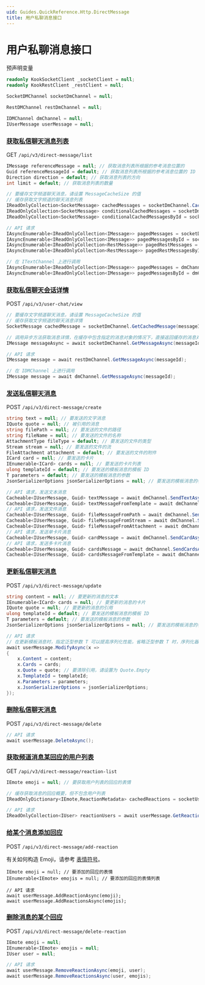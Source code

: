 ```yaml
---
uid: Guides.QuickReference.Http.DirectMessage
title: 用户私聊消息接口
---
```


# 用户私聊消息接口

预声明变量

```csharp
readonly KookSocketClient _socketClient = null;
readonly KookRestClient _restClient = null;

SocketDMChannel socketDmChannel = null;

RestDMChannel restDmChannel = null;

IDMChannel dmChannel = null;
IUserMessage userMessage = null;
```

### [获取私信聊天消息列表]

GET `/api/v3/direct-message/list`

```csharp
IMessage referenceMessage = null; // 获取消息列表所根据的参考消息位置的
Guid referenceMessageId = default; // 获取消息列表所根据的参考消息位置的 ID
Direction direction = default; // 获取消息列表的方向
int limit = default; // 获取消息列表的数量

// 要缓存文字频道聊天消息，请设置 MessageCacheSize 的值
// 缓存获取文字频道的聊天消息列表
IReadOnlyCollection<SocketMessage> cachedMessages = socketDmChannel.CachedMessages;
IReadOnlyCollection<SocketMessage> conditionalCachedMessages = socketDmChannel.GetCachedMessages(referenceMessage, direction, limit);
IReadOnlyCollection<SocketMessage> conditionalCachedMessagesById = socketDmChannel.GetCachedMessages(referenceMessageId, direction, limit);

// API 请求
IAsyncEnumerable<IReadOnlyCollection<IMessage>> pagedMessages = socketDmChannel.GetMessagesAsync(referenceMessage, direction, limit);
IAsyncEnumerable<IReadOnlyCollection<IMessage>> pagedMessagesById = socketDmChannel.GetMessagesAsync(referenceMessageId, direction, limit);
IAsyncEnumerable<IReadOnlyCollection<RestMessage>> pagedRestMessages = restDmChannel.GetMessagesAsync(referenceMessage, direction, limit);
IAsyncEnumerable<IReadOnlyCollection<RestMessage>> pagedRestMessagesById = restDmChannel.GetMessagesAsync(referenceMessageId, direction, limit);

// 在 ITextChannel 上进行调用
IAsyncEnumerable<IReadOnlyCollection<IMessage>> pagedMessages = dmChannel.GetMessagesAsync(referenceMessage, direction, limit);
IAsyncEnumerable<IReadOnlyCollection<IMessage>> pagedMessagesById = dmChannel.GetMessagesAsync(referenceMessageId, direction, limit);
```

### [获取私信聊天会话详情]

POST `/api/v3/user-chat/view`

```csharp
// 要缓存文字频道聊天消息，请设置 MessageCacheSize 的值
// 缓存获取文字频道的聊天消息详情
SocketMessage cachedMessage = socketDmChannel.GetCachedMessage(messageId);

// 调用异步方法获取消息详情，在缓存中包含指定的消息对象的情况下，直接返回缓存的消息对象，否则会发起 API 请求获取消息对象
IMessage messageAsync = await socketDmChannel.GetMessageAsync(messageId);

// API 请求
IMessage message = await restDmChannel.GetMessageAsync(messageId);

// 在 IDMChannel 上进行调用
IMessage message = await dmChannel.GetMessageAsync(messageId);
```

### [发送私信聊天消息]

POST `/api/v3/direct-message/create`

```csharp
string text = null; // 要发送的文字消息
IQuote quote = null; // 被引用的消息
string filePath = null; // 要发送的文件的路径
string fileName = null; // 要发送的文件的名称
AttachmentType fileType = default; // 要发送的文件的类型
Stream stream = null; // 要发送的文件的流
FileAttachment attachment = default; // 要发送的文件的附件
ICard card = null; // 要发送的卡片
IEnumerable<ICard> cards = null; // 要发送的卡片列表
ulong templateId = default; // 要发送的模板消息的模板 ID
T parameters = default; // 要发送的模板消息的参数
JsonSerializerOptions jsonSerializerOptions = null; // 要发送的模板消息的参数的序列化选项

// API 请求，发送文本消息
Cacheable<IUserMessage, Guid> textMessage = await dmChannel.SendTextAsync(text, quote);
Cacheable<IUserMessage, Guid> textMessageFromTemplate = await dmChannel.SendTextAsync(templateId, parameters, quote, jsonSerializerOptions);
// API 请求，发送文件消息
Cacheable<IUserMessage, Guid> fileMessageFromPath = await dmChannel.SendFileAsync(filePath, fileName, fileType, quote);
Cacheable<IUserMessage, Guid> fileMessageFromStream = await dmChannel.SendFileAsync(stream, fileName, fileType, quote);
Cacheable<IUserMessage, Guid> fileMessageFromAttachment = await dmChannel.SendFileAsync(attachment, quote);
// API 请求，发送单卡片消息
Cacheable<IUserMessage, Guid> cardMessage = await dmChannel.SendCardAsync(card, quote);
// API 请求，发送多卡片消息
Cacheable<IUserMessage, Guid> cardsMessage = await dmChannel.SendCardsAsync(cards, quote);
Cacheable<IUserMessage, Guid> cardsMessageFromTemplate = await dmChannel.SendCardsAsync(templateId, parameters, quote, jsonSerializerOptions);
```

### [更新私信聊天消息]

POST `/api/v3/direct-message/update`

```csharp
string content = null; // 要更新的消息的文本
IEnumerable<ICard> cards = null; // 要更新的消息的卡片
IQuote quote = null; // 要更新的消息的引用
ulong templateId = default; // 要发送的模板消息的模板 ID
T parameters = default; // 要发送的模板消息的参数
JsonSerializerOptions jsonSerializerOptions = null; // 要发送的模板消息的参数的序列化选项

// API 请求
// 在更新模板消息时，指定泛型参数 T 可以提高序列化性能，省略泛型参数 T 时，序列化器将以序列化 object 的方式进行序列化
await userMessage.ModifyAsync(x =>
{
    x.Content = content;
    x.Cards = cards;
    x.Quote = quote; // 要清除引用，请设置为 Quote.Empty
    x.TemplateId = templateId;
    x.Parameters = parameters;
    x.JsonSerializerOptions = jsonSerializerOptions;
});
```

### [删除私信聊天消息]

POST `/api/v3/direct-message/delete`

```csharp
// API 请求
await userMessage.DeleteAsync();
```

### [获取频道消息某回应的用户列表]

GET `/api/v3/direct-message/reaction-list`

```csharp
IEmote emoji = null; // 要获取用户列表的回应的表情

// 缓存获取消息的回应概要，但不包含用户列表
IReadOnlyDictionary<IEmote,ReactionMetadata> cachedReactions = socketUserMessage.Reactions;

// API 请求
IReadOnlyCollection<IUser> reactionUsers = await userMessage.GetReactionUsersAsync(emoji);
```

### [给某个消息添加回应]

POST `/api/v3/direct-message/add-reaction`

有关如何构造 Emoji，请参考 [表情符号](xref:Guides.Emoji)。

```
IEmote emoji = null; // 要添加的回应的表情
IEnumerable<IEmote> emojis = null; // 要添加的回应的表情列表

// API 请求
await userMessage.AddReactionAsync(emoji);
await userMessage.AddReactionsAsync(emojis);
```

### [删除消息的某个回应]

POST `/api/v3/direct-message/delete-reaction`

```csharp
IEmote emoji = null;
IEnumerable<IEmote> emojis = null;
IUser user = null;

// API 请求
await userMessage.RemoveReactionAsync(emoji, user);
await userMessage.RemoveReactionsAsync(user, emojis);
```

[获取私信聊天消息列表]: https://developer.kookapp.cn/doc/http/direct-message#获取私信聊天消息列表
[获取私信聊天会话详情]: https://developer.kookapp.cn/doc/http/user-chat#%获取私信聊天会话详情
[发送私信聊天消息]: https://developer.kookapp.cn/doc/http/direct-message#发送私信聊天消息
[更新私信聊天消息]: https://developer.kookapp.cn/doc/http/direct-message#更新私信聊天消息
[删除私信聊天消息]: https://developer.kookapp.cn/doc/http/direct-message#删除私信聊天消息
[获取频道消息某回应的用户列表]: https://developer.kookapp.cn/doc/http/direct-message#获取频道消息某回应的用户列表
[给某个消息添加回应]: https://developer.kookapp.cn/doc/http/direct-message#给某个消息添加回应
[删除消息的某个回应]: https://developer.kookapp.cn/doc/http/direct-message#删除消息的某个回应

